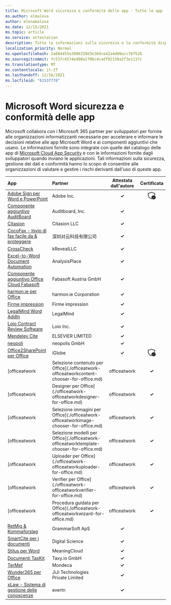 ```yaml
---
title: Microsoft Word sicurezza e conformità delle app - Tutte le app
ms.author: elmalova
author: elenamalova
ms.date: 12/15/2021
ms.topic: article
ms.service: attestation
description: Tutte le informazioni sulla sicurezza e la conformità disponibili per tutte le Microsoft Word app.
localization_priority: Normal
ms.openlocfilehash: 2a684455e3806339d3e369ce42a4d00acc76f526
ms.sourcegitcommit: fc537c6574ed98a1706c4cadf02150a2f3e1137c
ms.translationtype: MT
ms.contentlocale: it-IT
ms.lasthandoff: 12/16/2021
ms.locfileid: "61537778"
---
```

# <a name="microsoft-word-apps-security-and-compliance"></a>Microsoft Word sicurezza e conformità delle app

Microsoft collabora con i Microsoft 365 partner per sviluppatori per fornire alle organizzazioni informatizzanti necessarie per accelerare e informare le decisioni relative alle app Microsoft Word e ai componenti aggiuntivi che usano. Le informazioni fornite sono integrate con quelle del catalogo delle app di [Microsoft Cloud App Security](https://www.microsoft.com/en-us/enterprise-mobility-security/cloud-app-security) e con le informazioni fornite dagli sviluppatori quando inviano le applicazioni. Tali informazioni sulla sicurezza, gestione dei dati e conformità hanno lo scopo di consentire alle organizzazioni di valutare e gestire i rischi derivanti dall'uso di queste app.

| **App** | **Partner** | **Attestata dall'autore** | **Certificata** |
|:--------|:------------|:----------------------:|:-------------:|
| [Adobe Sign per Word e PowerPoint](./adobe-inc-sign-for-word-and-powerpoint.md) | Adobe Inc. | **✓** | <img alt="Certified application badge" src="../media/certified-badge.png" height="25" width="25" /> |
| [Componente aggiuntivo AuditBoard](./auditboard-inc-add-in.md) | Auditboard, Inc. | **✓** |  |
| [Citasion](./citasion-llc.md) | Citasion LLC | **✓** |  |
| [CocoFax - Invio di fax facile da &amp; proteggere](./cocofax-sending-fax-made-easy-and-secure.md) | &#28145;&#22323;&#23545;&#20113;&#31185;&#25216;&#26377;&#38480;&#20844;&#21496; | **✓** |  |
| [CrossCheck](./krevealllc-crosscheck.md) | kRevealLLC | **✓** |  |
| [Excel-to-Word Document Automation](./analysisplace-excel-to-word-document-automation.md) | AnalysisPlace | **✓** |  |
| [Componente aggiuntivo Office Cloud Fabasoft](./fabasoft-austria-gmbh-cloud-office-add-in.md) | Fabasoft Austria GmbH | **✓** |  |
| [harmon.ie per Office](./harmonie-corporation-for-office.md) | harmon.ie Corporation | **✓** |  |
| [Firme impression](./impression-signatures.md) | Firme impression | **✓** |  |
| [LegalMind Word AddIn](./legalmind-word-addin.md) | LegalMind | **✓** |  |
| [Loio Contract Review Software](./loio-inc-contract-review-software.md) | Loio Inc. | **✓** |  |
| [Mendeley Cite](./elsevier-limited-mendeley-cite.md) | ELSEVIER LIMITED | **✓** |  |
| [neopoli](./neopolis-gmbh.md) | neopolis GmbH | **✓** |  |
| [Office2SharePoint per Office](./iglobe-office2sharepoint-for-office.md) | iGlobe | **✓** | <img alt="Certified application badge" src="../media/certified-badge.png" height="25" width="25" /> |
| [officeatwork | Selezione contenuto per Office](./officeatwork-officeatworkcontent-chooser-for-office.md) | officeatwork | **✓** |  |
| [officeatwork | Designer per Office](./officeatwork-officeatworkdesigner-for-office.md) | officeatwork | **✓** |  |
| [officeatwork | Selezione immagini per Office](./officeatwork-officeatworkimage-chooser-for-office.md) | officeatwork | **✓** |  |
| [officeatwork | Selezione modelli per Office](./officeatwork-officeatworktemplate-chooser-for-office.md) | officeatwork | **✓** |  |
| [officeatwork | Uploader per Office](./officeatwork-officeatworkuploader-for-office.md) | officeatwork | **✓** |  |
| [officeatwork | Verifier per Office](./officeatwork-officeatworkverifier-for-office.md) | officeatwork | **✓** |  |
| [officeatwork | Procedura guidata per Office](./officeatwork-officeatworkwizard-for-office.md) | officeatwork | **✓** |  |
| [RetMig &amp; Kommaforslag](./grammarsoft-aps-retmig-and-kommaforslag.md) | GrammarSoft ApS | **✓** |  |
| [SmartCite per i documenti](./digital-science-smartcite-for-papers.md) | Digital Science | **✓** |  |
| [Stilus per Word](./meaningcloud-stilus-for-word.md) | MeaningCloud | **✓** |  |
| [Documenti TaxKit](./taxyio-gmbh-taxkit-docs.md) | Taxy.io GmbH | **✓** |  |
| [TerMef](./mondeca-termef.md) | Mondeca | **✓** |  |
| [Wunder365 per Office](./jiji-technologies-private-limited-wunder365-for-office.md) | JiJi Technologies Private Limited | **✓** |  |
| [xLaw - Sistema di gestione delle conoscenze](./evertn-xlaw-knowledge-management-system.md) | evertn | **✓** |  |
